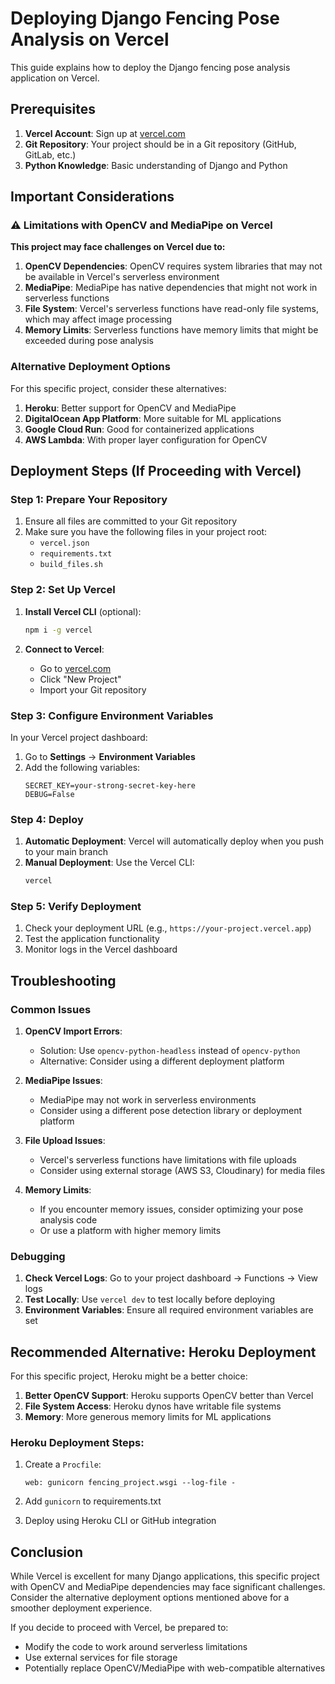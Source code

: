 # Deploying Django Fencing Pose Analysis on Vercel

This guide explains how to deploy the Django fencing pose analysis application on Vercel.

## Prerequisites

1. **Vercel Account**: Sign up at [vercel.com](https://vercel.com)
2. **Git Repository**: Your project should be in a Git repository (GitHub, GitLab, etc.)
3. **Python Knowledge**: Basic understanding of Django and Python

## Important Considerations

### ⚠️ Limitations with OpenCV and MediaPipe on Vercel

**This project may face challenges on Vercel due to:**

1. **OpenCV Dependencies**: OpenCV requires system libraries that may not be available in Vercel's serverless environment
2. **MediaPipe**: MediaPipe has native dependencies that might not work in serverless functions
3. **File System**: Vercel's serverless functions have read-only file systems, which may affect image processing
4. **Memory Limits**: Serverless functions have memory limits that might be exceeded during pose analysis

### Alternative Deployment Options

For this specific project, consider these alternatives:

1. **Heroku**: Better support for OpenCV and MediaPipe
2. **DigitalOcean App Platform**: More suitable for ML applications
3. **Google Cloud Run**: Good for containerized applications
4. **AWS Lambda**: With proper layer configuration for OpenCV

## Deployment Steps (If Proceeding with Vercel)

### Step 1: Prepare Your Repository

1. Ensure all files are committed to your Git repository
2. Make sure you have the following files in your project root:
   - `vercel.json`
   - `requirements.txt`
   - `build_files.sh`

### Step 2: Set Up Vercel

1. **Install Vercel CLI** (optional):
   ```bash
   npm i -g vercel
   ```

2. **Connect to Vercel**:
   - Go to [vercel.com](https://vercel.com)
   - Click "New Project"
   - Import your Git repository

### Step 3: Configure Environment Variables

In your Vercel project dashboard:

1. Go to **Settings** → **Environment Variables**
2. Add the following variables:
   ```
   SECRET_KEY=your-strong-secret-key-here
   DEBUG=False
   ```

### Step 4: Deploy

1. **Automatic Deployment**: Vercel will automatically deploy when you push to your main branch
2. **Manual Deployment**: Use the Vercel CLI:
   ```bash
   vercel
   ```

### Step 5: Verify Deployment

1. Check your deployment URL (e.g., `https://your-project.vercel.app`)
2. Test the application functionality
3. Monitor logs in the Vercel dashboard

## Troubleshooting

### Common Issues

1. **OpenCV Import Errors**:
   - Solution: Use `opencv-python-headless` instead of `opencv-python`
   - Alternative: Consider using a different deployment platform

2. **MediaPipe Issues**:
   - MediaPipe may not work in serverless environments
   - Consider using a different pose detection library or deployment platform

3. **File Upload Issues**:
   - Vercel's serverless functions have limitations with file uploads
   - Consider using external storage (AWS S3, Cloudinary) for media files

4. **Memory Limits**:
   - If you encounter memory issues, consider optimizing your pose analysis code
   - Or use a platform with higher memory limits

### Debugging

1. **Check Vercel Logs**: Go to your project dashboard → Functions → View logs
2. **Test Locally**: Use `vercel dev` to test locally before deploying
3. **Environment Variables**: Ensure all required environment variables are set

## Recommended Alternative: Heroku Deployment

For this specific project, Heroku might be a better choice:

1. **Better OpenCV Support**: Heroku supports OpenCV better than Vercel
2. **File System Access**: Heroku dynos have writable file systems
3. **Memory**: More generous memory limits for ML applications

### Heroku Deployment Steps:

1. Create a `Procfile`:
   ```
   web: gunicorn fencing_project.wsgi --log-file -
   ```

2. Add `gunicorn` to requirements.txt

3. Deploy using Heroku CLI or GitHub integration

## Conclusion

While Vercel is excellent for many Django applications, this specific project with OpenCV and MediaPipe dependencies may face significant challenges. Consider the alternative deployment options mentioned above for a smoother deployment experience.

If you decide to proceed with Vercel, be prepared to:
- Modify the code to work around serverless limitations
- Use external services for file storage
- Potentially replace OpenCV/MediaPipe with web-compatible alternatives 